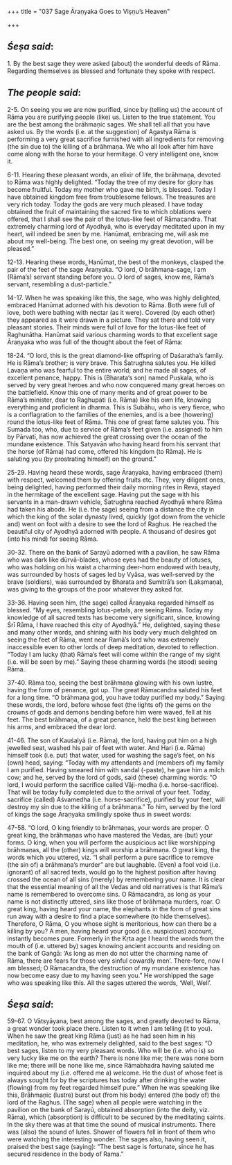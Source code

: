 +++
title = "037 Sage Āraṇyaka Goes to Viṣṇu’s Heaven"

+++
 

## *Śeṣa said*:

1\. By the best sage they were asked (about) the wonderful deeds of Rāma. Regarding themselves as blessed and fortunate they spoke with respect.

## *The people said*:

2-5. On seeing you we are now purified, since by (telling us) the account of Rāma you are purifying people (like) us. Listen to the true statement. You are the best among the brāhmaṇic sages. We shall tell all that you have asked us. By the words (i.e. at the suggestion) of Agastya Rāma is performing a very great sacrifice furnished with all ingredients for removing (the sin due to) the killing of a brāhmaṇa. We who all look after him have come along with the horse to your hermitage. O very intelligent one, know it.

6-11. Hearing these pleasant words, an elixir of life, the brāhmaṇa, devoted to Rāma was highly delighted. “Today the tree of my desire for glory has become fruitful. Today my mother who gave me birth, is blessed. Today I have obtained kingdom free from troublesome fellows. The treasures are very rich today. Today the gods are very much pleased. I have today obtained the fruit of maintaining the sacred fire to which oblations were offered, that I shall see the pair of the lotus-like feet of Rāmacandra. That extremely charming lord of Ayodhyā, who is everyday meditated upon in my heart, will indeed be seen by me. Hanūmat, embracing me, will ask me about my well-being. The best one, on seeing my great devotion, will be pleased.”

12-13. Hearing these words, Hanūmat, the best of the monkeys, clasped the pair of the feet of the sage Āraṇyaka. “O lord, O brāhmaṇa-sage, I am (Rāma’s) servant standing before you. O lord of sages, know me, Rāma’s servant, resembling a dust-particle.”

14-17. When he was speaking like this, the sage, who was highly delighted, embraced Hanūmat adorned with his devotion to Rāma. Both were full of love, both were bathing with nectar (as it were). Covered (by each other) they appeared as it were drawn in a picture. They sat there and told very pleasant stories. Their minds were full of love for the lotus-like feet of Raghunātha. Hanūmat said various charming words to that excellent sage Āraṇyaka who was full of the thought about the feet of Rāma:

18-24. “O lord, this is the great diamond-like offspring of Daśaratha’s family. He is Rāma’s brother; is very brave. This Śatrughna salutes you. He killed Lavaṇa who was fearful to the entire world; and he made all sages, of excellent penance, happy. This is (Bharata’s son) named Puṣkala, who is served by very great heroes and who now conquered many great heroes on the battlefield. Know this one of many merits and of great power to be Rāma’s minister, dear to Raghupati (i.e. Rāma) like his own life, knowing everything and proficient in dharma. This is Subāhu, who is very fierce, who is a conflagration to the families of the enemies, and is a bee (howering) round the lotus-like feet of Rāma. This one of great fame salutes you. This Sumada too, who, due to service of Rāma’s feet given (i.e. assigned) to him by Pārvatī, has now achieved the great crossing over the ocean of the mundane existence. This Satyavān who having heard from his servant that the horse (of Rāma) had come, offered his kingdom (to Rāma). He is saluting you (by prostrating himself) on the ground.”

25-29. Having heard these words, sage Āraṇyaka, having embraced (them) with respect, welcomed them by offering fruits etc. They, very diligent ones, being delighted, having performed their daily morning rites in Revā, stayed in the hermitage of the excellent sage. Having put the sage with his servants in a man-drawn vehicle, Śatrughna reached Ayodhyā where Rāma had taken his abode. He (i.e. the sage) seeing from a distance the city in which the king of the solar dynasty lived, quickly (got down from the vehicle and) went on foot with a desire to see the lord of Raghus. He reached the beautiful city of Ayodhyā adorned with people. A thousand of desires got (into his mind) for seeing Rāma.

30-32. There on the bank of Sarayū adorned with a pavilion, he saw Rāma who was dark like dūrvā-blades, whose eyes had the beauty of lotuses, who was holding on his waist a charming deer-horn endowed with beauty, was surrounded by hosts of sages led by Vyāsa, was well-served by the brave (soldiers), was surrounded by Bharata and Sumitrā’s son (Lakṣmaṇa), was giving to the groups of the poor whatever they asked for.

33-36. Having seen him, (the sage) called Āraṇyaka regarded himself as blessed. “My eyes, resembling lotus-petals, are seeing Rāma. Today my knowledge of all sacred texts has become very significant, since, knowing Śrī Rāma, I have reached this city of Ayodhyā.” He, delighted, saying these and many other words, and shining with his body very much delighted on seeing the feet of Rāma, went near Ramā’s lord who was extremely inaccessible even to other lords of deep meditation, devoted to reflection. “Today I am lucky (that) Rāma’s feet will come within the range of my sight (i.e. will be seen by me).” Saying these charming words (he stood) seeing Rāma.

37-40. Rāma too, seeing the best brāhmaṇa glowing with his own lustre, having the form of penance, got up. The great Rāmacandra saluted his feet for a long time. “O brāhmaṇa god, you have today purified my body.” Saying these words, the lord, before whose feet (the lights of) the gems on the crowns of gods and demons bending before him were waved, fell at his feet. The best brāhmaṇa, of a great penance, held the best king between his arms, and embraced the dear lord.

41-46. The son of Kauśalyā (i.e. Rāma), the lord, having put him on a high jewelled seat, washed his pair of feet with water. And Hari (i.e. Rāma) himself took (i.e. put) that water, used for washing the sage’s feet, on his (own) head, saying: “Today with my attendants and (members of) my family I am purified. Having smeared him with sandal (-paste), he gave him a milch cow; and he, served by the lord of gods, said (these) charming words: “O lord, I would perform the sacrifice called Vāji-medha (i.e. horse-sacrifice). That will be today fully completed due to the arrival of your feet. Today, sacrifice (called) Aśvamedha (i.e. horse-sacrifice), purified by your feet, will destroy my sin due to the killing of a brāhmaṇa.” To him, served by the lord of kings the sage Āraṇyaka smilingly spoke thus in sweet words:

47-58. “O lord, O king friendly to brāhmaṇas, your words are proper. O great king, the brāhmaṇas who have mastered the Vedas, are (but) your forms. O king, when you will perform the auspicious act like worshipping brāhmaṇas, all the (other) kings will worship a brāhmaṇa. O great king, the words which you uttered, viz. “I shall perform a pure sacrifice to remove (the sin of) a brāhmaṇa’s murder” are but laughable. (Even) a fool void (i.e. ignorant) of all sacred texts, would go to the highest position after having crossed the ocean of all sins (merely) by remembering your name. It is clear that the essential meaning of all the Vedas and old narratives is that Rāma’s name is remembered to overcome sins. O Rāmacandra, as long as your name is not distinctly uttered, sins like those of brāhmaṇa murders, roar. O great king, having heard your name, the elephants in the form of great sins run away with a desire to find a place somewhere (to hide themselves). Therefore, O Rāma, O you whose sight is meritorious, how can there be a killing by you? A men, having heard your good (i.e. auspicious) account, instantly becomes pure. Formerly in the Kṛta age I heard the words from the mouth of (i.e. uttered by) sages knowing ancient accounts and residing on the bank of Gaṅgā: ‘As long as men do not utter the charming name of Rāma, there are fears for those very sinful cowardly men’. There-fore, now I am blessed; O Rāmacandra, the destruction of my mundane existence has now become easy due to my having seen you.” He worshipped the sage who was speaking like this. All the sages uttered the words, ‘Well, Well’.

## *Śeṣa said*:

59-67. O Vātsyāyana, best among the sages, and greatly devoted to Rāma, a great wonder took place there. Listen to it when I am telling (it to you). When he saw the great king Rāma (just) as he had seen him in his meditation, he, who was extremely delighted, said to the best sages: “O best sages, listen to my very pleasant words. Who will be (i.e. who is) so very lucky like me on the earth? There is none like me; there was none born like me; there will be none like me, since Rāmabhadra having saluted me inquired about my (i.e. offered me a) welcome. He the dust of whose feet is always sought for by the scriptures has today after drinking the water (flowing) from my feet regarded himself pure.” When he was speaking like this, Brāhmaṇic (lustre) burst out (from his body) entered (the body of) the lord of the Raghus. (The sage) when all people were watching in the pavilion on the bank of Sarayū, obtained absorption (into the deity, viz. Rāma), which (absorption) is difficult to be secured by the meditating saints. In the sky there was at that time the sound of musical instruments. There was (also) the sound of lutes. Shower of flowers fell in front of them who were watching the interesting wonder. The sages also, having seen it, praised the best sage (saying): “The best sage is fortunate, since he has secured residence in the body of Rama.”


